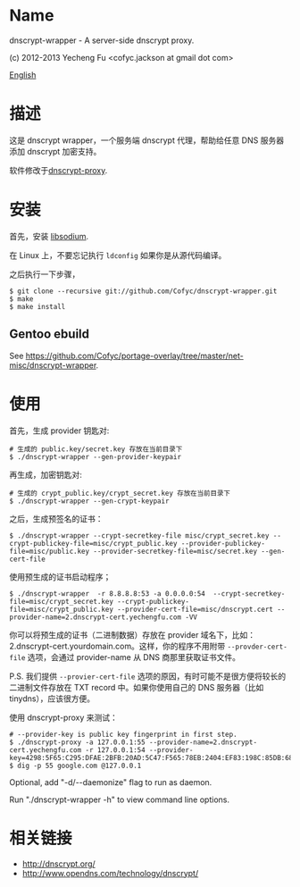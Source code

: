 Name
====

dnscrypt-wrapper - A server-side dnscrypt proxy.

(c) 2012-2013 Yecheng Fu <cofyc.jackson at gmail dot com>

[English](README.md)

描述
====

这是 dnscrypt wrapper，一个服务端 dnscrypt 代理，帮助给任意 DNS 服务器添加 dnscrypt 加密支持。

软件修改于[dnscrypt-proxy](https://github.com/jedisct1/dnscrypt-proxy).

安装
===

首先，安装 [libsodium](https://github.com/jedisct1/libsodium).

在 Linux 上，不要忘记执行 `ldconfig` 如果你是从源代码编译。

之后执行一下步骤，

    $ git clone --recursive git://github.com/Cofyc/dnscrypt-wrapper.git
    $ make
    $ make install

Gentoo ebuild
-------------

See https://github.com/Cofyc/portage-overlay/tree/master/net-misc/dnscrypt-wrapper.
    
使用
====

首先，生成 provider 钥匙对:

    # 生成的 public.key/secret.key 存放在当前目录下
    $ ./dnscrypt-wrapper --gen-provider-keypair

再生成，加密钥匙对:

    # 生成的 crypt_public.key/crypt_secret.key 存放在当前目录下
    $ ./dnscrypt-wrapper --gen-crypt-keypair

之后，生成预签名的证书：

    $ ./dnscrypt-wrapper --crypt-secretkey-file misc/crypt_secret.key --crypt-publickey-file=misc/crypt_public.key --provider-publickey-file=misc/public.key --provider-secretkey-file=misc/secret.key --gen-cert-file

使用预生成的证书启动程序；

    $ ./dnscrypt-wrapper  -r 8.8.8.8:53 -a 0.0.0.0:54  --crypt-secretkey-file=misc/crypt_secret.key --crypt-publickey-file=misc/crypt_public.key --provider-cert-file=misc/dnscrypt.cert --provider-name=2.dnscrypt-cert.yechengfu.com -VV

你可以将预生成的证书（二进制数据）存放在 provider 域名下，比如：2.dnscrypt-cert.yourdomain.com。这样，你的程序不用附带 `--provder-cert-file` 选项，会通过 provider-name 从 DNS 商那里获取证书文件。

P.S. 我们提供 `--provier-cert-file` 选项的原因，有时可能不是很方便将较长的二进制文件存放在 TXT record 中。如果你使用自己的 DNS 服务器（比如 tinydns），应该很方便。

使用 dnscrypt-proxy 来测试：

    # --provider-key is public key fingerprint in first step.
    $ ./dnscrypt-proxy -a 127.0.0.1:55 --provider-name=2.dnscrypt-cert.yechengfu.com -r 127.0.0.1:54 --provider-key=4298:5F65:C295:DFAE:2BFB:20AD:5C47:F565:78EB:2404:EF83:198C:85DB:68F1:3E33:E952
    $ dig -p 55 google.com @127.0.0.1

Optional, add "-d/--daemonize" flag to run as daemon.

Run "./dnscrypt-wrapper -h" to view command line options.

相关链接
========
    
- http://dnscrypt.org/
- http://www.opendns.com/technology/dnscrypt/
